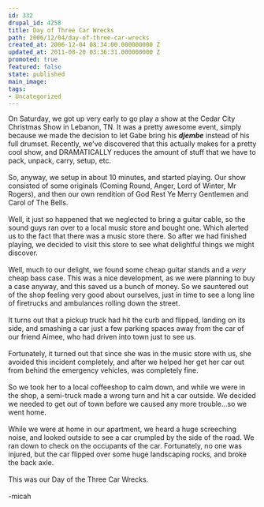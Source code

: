 ```yaml
---
id: 332
drupal_id: 4258
title: Day of Three Car Wrecks
path: 2006/12/04/day-of-three-car-wrecks
created_at: 2006-12-04 08:34:00.000000000 Z
updated_at: 2011-08-20 03:36:31.000000000 Z
promoted: true
featured: false
state: published
main_image: 
tags:
- Uncategorized
---
```

On Saturday, we got up very early to go play a show at the Cedar City Christmas Show in Lebanon, TN. It was a pretty awesome event, simply because we made the decision to let Gabe bring his <span style="font-weight:bold;"><span style="font-style:italic;">djembe</span></span> instead of his full drumset. Recently, we've discovered that this actually makes for a pretty cool show, and DRAMATICALLY reduces the amount of stuff that we have to pack, unpack, carry, setup, etc.<br /><br />So, anyway, we setup in about 10 minutes, and started playing. Our show consisted of some originals (Coming Round, Anger, Lord of Winter, Mr Rogers), and then our own rendition of God Rest Ye Merry Gentlemen and Carol of The Bells.<br /><br />Well, it just so happened that we neglected to bring a guitar cable, so the sound guys ran over to a local music store and bought one. Which alerted us to the fact that there was a music store there. So after we had finished playing, we decided to visit this store to see what delightful things we might discover.<br /><br />Well, much to our delight, we found some cheap guitar stands and a <span style="font-style:italic;">very</span> cheap bass case. This was a nice development, as we were planning to buy a case anyway, and this saved us a bunch of money. So we sauntered out of the shop feeling very good about ourselves, just in time to see a long line of firetrucks and ambulances rolling down the street.<br /><br />It turns out that a pickup truck had hit the curb and flipped, landing on its side, and smashing a car just a few parking spaces away from the car of our friend Aimee, who had driven into town just to see us.<br /><br />Fortunately, it turned out that since she was in the music store with us, she avoided this incident completely, and after we helped her get her car out from behind the emergency vehicles, was completely fine.<br /><br />So we took her to a local coffeeshop to calm down, and while we were in the shop, a semi-truck made a wrong turn and hit a car outside. We decided we needed to get out of town before we caused any more trouble...so we went home.<br /><br />While we were at home in our apartment, we heard a huge screeching noise, and looked outside to see a car crumpled by the side of the road. We ran down to check on the occupants of the car. Fortunately, no one was injured, but the car flipped over some huge landscaping rocks, and broke the back axle.<br /><br />This was our Day of the Three Car Wrecks.<br /><br />-micah
